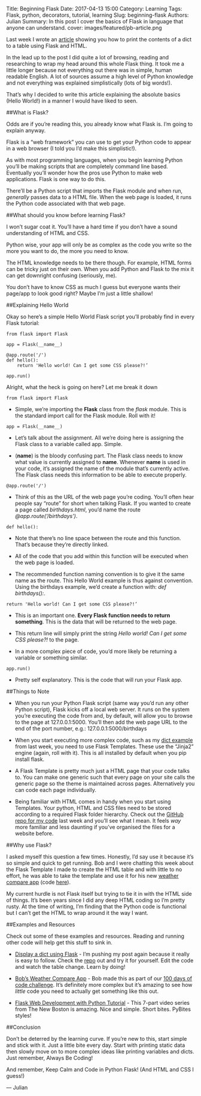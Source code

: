 Title: Beginning Flask
Date: 2017-04-13 15:00
Category: Learning
Tags: Flask, python, decorators, tutorial, learning
Slug: beginning-flask
Authors: Julian
Summary: In this post I cover the basics of Flask in language that anyone can understand.
cover: images/featured/pb-article.png

Last week I wrote an [article](http://pybit.es/flask-for-loop.html) showing you how to print the contents of a dict to a table using Flask and HTML.

In the lead up to the post I did quite a lot of browsing, reading and researching to wrap my head around this whole Flask thing. It took me a little longer because not everything out there was in simple, human readable English. A lot of sources assume a high level of Python knowledge and not everything was explained simplistically (lots of big words!).

That’s why I decided to write this article explaining the absolute basics (Hello World!) in a manner I would have liked to seen.


##What is Flask?

Odds are if you’re reading this, you already know what Flask is. I’m going to explain anyway.

Flask is a “web framework” you can use to get your Python code to appear in a web browser (I told you I’d make this simplistic!).

As with most programming languages, when you begin learning Python you’ll be making scripts that are completely command line based. Eventually you’ll wonder how the pros use Python to make web applications. Flask is one way to do this.

There’ll be a Python script that imports the Flask module and when run, *generally* passes data to a HTML file. When the web page is loaded, it runs the Python code associated with that web page.


##What should you know before learning Flask?

I won’t sugar coat it. You’ll have a hard time if you don’t have a sound understanding of HTML and CSS.

Python wise, your app will only be as complex as the code you write so the more you want to do, the more you need to know.

The HTML knowledge needs to be there though. For example, HTML forms can be tricky just on their own. When you add Python and Flask to the mix it can get downright confusing (seriously, me).

You don’t have to know CSS as much I guess but everyone wants their page/app to look good right? Maybe I’m just a little shallow!


##Explaining Hello World

Okay so here’s a simple Hello World Flask script you’ll probably find in every Flask tutorial:

~~~~
from flask import Flask

app = Flask(__name__)

@app.route('/')
def hello():
    return 'Hello world! Can I get some CSS please?!’

app.run()
~~~~

Alright, what the heck is going on here? Let me break it down

~~~~
from flask import Flask
~~~~

* Simple, we’re importing the **Flask** class from the *flask* module. This is the standard import call for the Flask module. Roll with it!

~~~~
app = Flask(__name__)
~~~~

* Let’s talk about the assignment. All we’re doing here is assigning the Flask class to a variable called app. Simple.

* (__name__) is the bloody confusing part. The Flask class needs to know what value is currently assigned to __name__. Whenever __name__ is used in your code, it’s assigned the name of the module that’s currently active. The Flask class needs this information to be able to execute properly.

~~~~
@app.route('/')
~~~~

* Think of this as the URL of the web page you’re coding. You’ll often hear people say “route” for short when talking Flask. If you wanted to create a page called *birthdays.html*, you’d name the route *@app.route(‘/birthdays’)*.

~~~~
def hello():
~~~~

* Note that there’s no line space between the route and this function. That’s because they’re directly linked.

* All of the code that you add within this function will be executed when the web page is loaded.

* The recommended function naming convention is to give it the same name as the route. This Hello World example is thus against convention. Using the birthdays example, we’d create a function with: *def birthdays():*.

~~~~
return 'Hello world! Can I get some CSS please?!’
~~~~

* This is an important one. **Every Flask function needs to return something**. This is the data that will be returned to the web page.

* This return line will simply print the string *Hello world! Can I get some CSS please?!* to the page.

* In a more complex piece of code, you’d more likely be returning a variable or something similar.

~~~~
app.run()
~~~~

* Pretty self explanatory. This is the code that will run your Flask app.


##Things to Note

* When you run your Python Flask script (same way you’d run any other Python script), Flask kicks off a local web server. It runs on the system you’re executing the code from and, by default, will allow you to browse to the page at 127.0.0.1:5000. You’ll then add the web page URL to the end of the port number, e.g.: 127.0.0.1:5000/birthdays

* When you start executing more complex code, such as my [dict example](http://pybit.es/flask-for-loop.html) from last week, you need to use Flask Templates. These use the “Jinja2” engine (again, roll with it). This is all installed by default when you pip install flask.

* A Flask Template is pretty much just a HTML page that your code talks to. You can make one generic such that every page on your site calls the generic page so the theme is maintained across pages. Alternatively you can code each page individually.

* Being familiar with HTML comes in handy when you start using Templates. Your python, HTML and CSS files need to be stored according to a required Flask folder hierarchy. Check out the [GitHub repo for my code](https://github.com/pybites/blog_code/tree/master/flask_for_loop) last week and you’ll see what I mean. It feels *way* more familiar and less daunting if you’ve organised the files for a website before.


##Why use Flask?

I asked myself this question a few times. Honestly, I’d say use it because it’s so simple and quick to get running. Bob and I were chatting this week about the Flask Template I made to create the HTML table and with little to no effort, he was able to take the template and use it for his new [weather compare app](http://weathercompare.herokuapp.com/) (code [here](https://github.com/pybites/100DaysOfCode/tree/master/013)).

My current hurdle is not Flask itself but trying to tie it in with the HTML side of things. It’s been years since I did any deep HTML coding so I’m pretty rusty. At the time of writing, I’m finding that the Python code is functional but I can’t get the HTML to wrap around it the way I want.


##Examples and Resources

Check out some of these examples and resources. Reading and running other code will help get this stuff to sink in.

* [Display a dict using Flask](http://pybit.es/flask-for-loop.html) - I’m pushing my post again because it really is easy to follow. Check the [repo](https://github.com/pybites/blog_code/tree/master/flask_for_loop) out and try it for yourself. Edit the code and watch the table change. Learn by doing!

* [Bob’s Weather Compare App](https://github.com/pybites/100DaysOfCode/tree/master/013) - Bob made this as part of our [100 days of code challenge](http://pybit.es/special-100days.html). It’s definitely more complex but it’s amazing to see how *little* code you need to actually get something like this out.

* [Flask Web Development with Python Tutorial](https://www.youtube.com/watch?v=ZVGwqnjOKjk&list=PL6gx4Cwl9DGDi9F_slcQK7knjtO8TUvUs) - This 7-part video series from The New Boston is amazing. Nice and simple. Short bites. PyBites styles!


##Conclusion

Don’t be deterred by the learning curve. If you’re new to this, start simple and stick with it. Just a little bite every day. Start with printing static data then slowly move on to more complex ideas like printing variables and dicts. Just remember, Always Be Coding!

And remember, Keep Calm and Code in Python Flask! (And HTML and CSS I guess!)

— Julian
